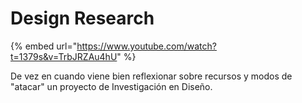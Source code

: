 # Design Research

{% embed url="https://www.youtube.com/watch?t=1379s&v=TrbJRZAu4hU" %}

De vez en cuando viene bien reflexionar sobre recursos y modos de "atacar" un proyecto de Investigación en Diseño.
